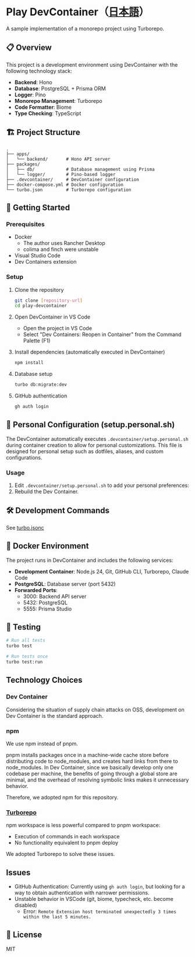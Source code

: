 # Play DevContainer（[日本語](./README.ja.md)）

A sample implementation of a monorepo project using Turborepo.

## 📋 Overview

This project is a development environment using DevContainer with the following technology stack:

- **Backend**: Hono
- **Database**: PostgreSQL + Prisma ORM
- **Logger**: Pino
- **Monorepo Management**: Turborepo
- **Code Formatter**: Biome
- **Type Checking**: TypeScript

## 🏗️ Project Structure

```
.
├── apps/
│   └── backend/       # Hono API server
├── packages/
│   ├── db/            # Database management using Prisma
│   └── logger/        # Pino-based logger
├── .devcontainer/     # DevContainer configuration
├── docker-compose.yml # Docker configuration
└── turbo.json         # Turborepo configuration
```

## 🚀 Getting Started

### Prerequisites

- Docker
  - The author uses Rancher Desktop
  - colima and finch were unstable
- Visual Studio Code
- Dev Containers extension

### Setup

1. Clone the repository
   ```bash
   git clone [repository-url]
   cd play-devcontainer
   ```

2. Open DevContainer in VS Code
   - Open the project in VS Code
   - Select "Dev Containers: Reopen in Container" from the Command Palette (F1)

3. Install dependencies (automatically executed in DevContainer)
   ```bash
   npm install
   ```

4. Database setup
   ```bash
   turbo db:migrate:dev
   ```

5. GitHub authentication
   ```bash
   gh auth login
   ```

## 🔧 Personal Configuration (setup.personal.sh)

The DevContainer automatically executes `.devcontainer/setup.personal.sh` during container creation to allow for personal customizations.
This file is designed for personal setup such as dotfiles, aliases, and custom configurations.

### Usage

1. Edit `.devcontainer/setup.personal.sh` to add your personal preferences:
2. Rebuild the Dev Container.

## 🛠️ Development Commands

See [turbo.jsonc](./turbo.jsonc)

## 🐳 Docker Environment

The project runs in DevContainer and includes the following services:

- **Development Container**: Node.js 24, Git, GitHub CLI, Turborepo, Claude Code
- **PostgreSQL**: Database server (port 5432)
- **Forwarded Ports**:
  - 3000: Backend API server
  - 5432: PostgreSQL
  - 5555: Prisma Studio

## 🧪 Testing

```bash
# Run all tests
turbo test

# Run tests once
turbo test:run
```

## Technology Choices

### Dev Container

Considering the situation of supply chain attacks on OSS, development on Dev Container is the standard approach.

### npm
We use npm instead of pnpm.

pnpm installs packages once in a machine-wide cache store before distributing code to node_modules, and creates hard links from there to node_modules.
In Dev Container, since we basically develop only one codebase per machine, the benefits of going through a global store are minimal, and the overhead of resolving symbolic links makes it unnecessary behavior.

Therefore, we adopted npm for this repository.

### [Turborepo](https://turborepo.com/)
npm workspace is less powerful compared to pnpm workspace:
- Execution of commands in each workspace
- No functionality equivalent to pnpm deploy

We adopted Turborepo to solve these issues.

## Issues

- GitHub Authentication: Currently using `gh auth login`, but looking for a way to obtain authentication with narrower permissions.
- Unstable behavior in VSCode (git, biome, typecheck, etc. become disabled)
  - Error: `Remote Extension host terminated unexpectedly 3 times within the last 5 minutes.`

## 📄 License

MIT